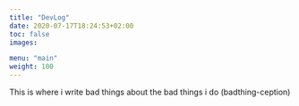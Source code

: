 ```yaml
---
title: "DevLog"
date: 2020-07-17T18:24:53+02:00
toc: false
images:

menu: "main"
weight: 100
---
```


This is where i write bad things about the bad things i do (badthing-ception)